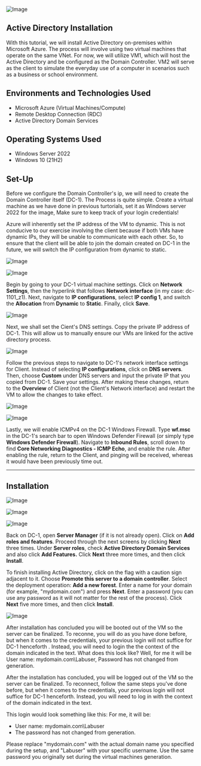 ![Image](https://i.imgur.com/W141e1T.png)

## Active Directory Installation 

With this tutorial, we will install Active Directory on-premises within Microsoft Azure. The process will involve using two virtual machines that operate on the same VNet. For now, we will utilize VM1, which will host the Active Directory and be configured as the Domain Controller. VM2 will serve as the client to simulate the everyday use of a computer in scenarios such as a business or school environment.

## Environments and Technologies Used

- Microsoft Azure (Virtual Machines/Compute)
- Remote Desktop Connection (RDC)
- Active Directory Domain Services

## Operating Systems Used

- Windows Server 2022
- Windows 10 (21H2)

## Set-Up

Before we configure the Domain Controller's ip, we will need to create the Domain Controller itself (DC-1). The Process is quite simple. Create a virtual machine as we have done in previous turtorials, set it as Windows server 2022 for the image, Make sure to keep track of your login credentials!

Azure will inherently set the IP address of the VM to dynamic. This is not conducive to our exercise involving the client because if both VMs have dynamic IPs, they will be unable to communicate with each other. So, to ensure that the client will be able to join the domain created on DC-1 in the future, we will switch the IP configuration from dynamic to static.

![Image](https://i.imgur.com/P6oe87S.png)

![Image](https://i.imgur.com/xYqLawL.png)

Begin by going to your DC-1 virtual machine settings. Click on **Network Settings**, then the hyperlink that follows **Network interface** (in my case: dc-1101_z1). Next, navigate to **IP configurations**, select **IP config 1**, and switch the **Allocation** from **Dynamic** to **Static**. Finally, click **Save**.

![Image](https://i.imgur.com/DNngp7N.png) 

Next, we shall set the Cient's DNS settings. Copy the private IP address of DC-1. This will allow us to manually ensure our VMs are linked for the active directory process.

![Image](https://i.imgur.com/kUbptyu.png)

Follow the previous steps to navigate to DC-1's network interface settings for Client. Instead of selecting **IP configurations**, click on **DNS servers**. Then, choose **Custom** under DNS servers and input the private IP that you copied from DC-1. Save your settings. After making these changes, return to the **Overview** of Client (not the Client's Network interface) and restart the VM to allow the changes to take effect.

![Image](https://i.imgur.com/hifXrhU.png)

![Image](https://i.imgur.com/RhVDpYE.png)

Lastly, we will enable ICMPv4 on the DC-1 Windows Firewall. Type **wf.msc** in the DC-1's search bar to open Windows Defender Firewall (or simply type **Windows Defender Firewall**). Navigate to **Inbound Rules**, scroll down to find **Core Networking Diagnostics - ICMP Echo**, and enable the rule. After enabling the rule, return to the Client, and pinging will be received, whereas it would have been previously time out.

---

## Installation 

![Image](https://i.imgur.com/7JXGzmP.png)

![Image](https://i.imgur.com/H3Lo618.png)

![Image](https://i.imgur.com/pIgbfty.png)

Back on DC-1, open **Server Manager** (if it is not already open). Click on **Add roles and features**. Proceed through the next screens by clicking **Next** three times. Under **Server roles**, check **Active Directory Domain Services** and also click **Add Features.** Click **Next** three more times, and then click **Install**.

To finish installing Active Directory, click on the flag with a caution sign adjacent to it. Choose **Promote this server to a domain controller**. Select the deployment operation: **Add a new forest**. Enter a name for your domain (for example, "mydomain.com") and press **Next**. Enter a password (you can use any password as it will not matter for the rest of the process). Click **Next** five more times, and then click **Install**.

![Image](https://i.imgur.com/PEx7SOp.png)


After installation has concluded you will be booted out of the VM so the server can be finalized. To reconne, you will do as you have done before, but when it comes to the credentials, your previous login will not suffice for DC-1 henceforth . Instead, you will need to login the the context of the domain indicated in the text. What does this look like? Well, for me it will be User name: mydomain.com\Labuser, Password has not changed from generation.

After the installation has concluded, you will be logged out of the VM so the server can be finalized. To reconnect, follow the same steps you've done before, but when it comes to the credentials,  your previous login will not suffice for DC-1 henceforth. Instead, you will need to log in with the context of the domain indicated in the text.

This login would look something like this: For me, it will be:

- User name: mydomain.com\Labuser
- The password has not changed from generation.

Please replace "mydomain.com" with the actual domain name you specified during the setup, and "Labuser" with your specific username. Use the same password you originally set during the virtual machines generation.


